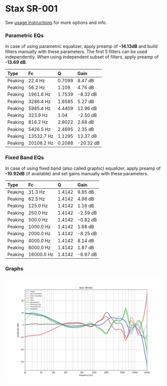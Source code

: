 # Stax SR-001
See [usage instructions](https://github.com/jaakkopasanen/AutoEq#usage) for more options and info.

### Parametric EQs
In case of using parametric equalizer, apply preamp of **-14.13dB** and build filters manually
with these parameters. The first 5 filters can be used independently.
When using independent subset of filters, apply preamp of **-13.69 dB**.

| Type    | Fc         |      Q | Gain      |
|:--------|:-----------|:-------|:----------|
| Peaking | 22.4 Hz    | 0.7099 | 8.47 dB   |
| Peaking | 56.2 Hz    | 1.109  | 4.76 dB   |
| Peaking | 1961.6 Hz  | 1.7539 | -8.32 dB  |
| Peaking | 3286.4 Hz  | 1.6585 | 5.27 dB   |
| Peaking | 5985.4 Hz  | 4.4409 | 12.96 dB  |
| Peaking | 323.9 Hz   | 1.04   | -2.50 dB  |
| Peaking | 816.2 Hz   | 2.9022 | 2.68 dB   |
| Peaking | 5426.5 Hz  | 2.4695 | 2.35 dB   |
| Peaking | 13532.7 Hz | 1.1295 | 13.37 dB  |
| Peaking | 20108.2 Hz | 0.2088 | -20.32 dB |

### Fixed Band EQs
In case of using fixed band (also called graphic) equalizer, apply preamp of **-10.92dB**
(if available) and set gains manually with these parameters.

| Type    | Fc         |      Q | Gain     |
|:--------|:-----------|:-------|:---------|
| Peaking | 31.3 Hz    | 1.4142 | 9.85 dB  |
| Peaking | 62.5 Hz    | 1.4142 | 4.98 dB  |
| Peaking | 125.0 Hz   | 1.4142 | 1.16 dB  |
| Peaking | 250.0 Hz   | 1.4142 | -2.59 dB |
| Peaking | 500.0 Hz   | 1.4142 | -0.82 dB |
| Peaking | 1000.0 Hz  | 1.4142 | 1.68 dB  |
| Peaking | 2000.0 Hz  | 1.4142 | -8.25 dB |
| Peaking | 4000.0 Hz  | 1.4142 | 8.14 dB  |
| Peaking | 8000.0 Hz  | 1.4142 | 1.87 dB  |
| Peaking | 16000.0 Hz | 1.4142 | -6.97 dB |

### Graphs
![](./Stax%20SR-001.png)